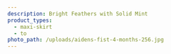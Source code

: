 ```yaml
---
description: Bright Feathers with Solid Mint
product_types:
  - maxi-skirt
  - to
photo_path: /uploads/aidens-fist-4-months-256.jpg
---
```

